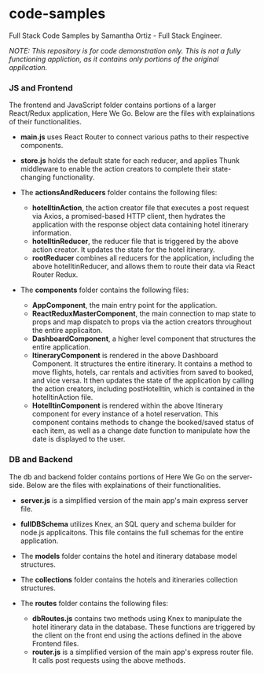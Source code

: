 # code-samples

Full Stack Code Samples by Samantha Ortiz - Full Stack Engineer.

*NOTE: This repository is for code demonstration only. This is not a fully functioning appliction, as it contains only portions of the original application.* 

### JS and Frontend
The frontend and JavaScript folder contains portions of a larger React/Redux application, Here We Go. Below are the files with explainations of their functionalities.

- **main.js** uses React Router to connect various paths to their respective components.

- **store.js** holds the default state for each reducer, and applies Thunk middleware to enable the action creators to complete their state-changing functionality.

- The **actionsAndReducers** folder contains the following files:
    - **hotelItinAction**, the action creator file that executes a post request via Axios, a promised-based HTTP client, then hydrates the application with the response object data containing hotel itinerary information.
    - **hotelItinReducer**, the reducer file that is triggered by the above action creator. It updates the state for the hotel itinerary.
    - **rootReducer** combines all reducers for the application, including the above hotelItinReducer, and allows them to route their data via React Router Redux.

- The **components** folder contains the following files:
    - **AppComponent**, the main entry point for the application.
    - **ReactReduxMasterComponent**, the main connection to map state to props and map dispatch to props via the action creators throughout the entire applicaiton.
    - **DashboardComponent**, a higher level component that structures the entire application.
    - **ItineraryComponent** is rendered in the above Dashboard Component. It structures the entire itinerary. It contains a method to move flights, hotels, car rentals and activities from saved to booked, and vice versa. It then updates the state of the application by calling the action creators, including postHotelItin, which is contained in the hotelItinAction file.
    - **HotelItinComponent** is rendered within the above Itinerary component for every instance of a hotel reservation. This component contains methods to change the booked/saved status of each item, as well as a change date function to manipulate how the date is displayed to the user. 

### DB and Backend
The db and backend folder contains portions of Here We Go on the server-side. Below are the files with explainations of their functionalities.

- **server.js** is a simplified version of the main app's main express server file.

- **fullDBSchema** utilizes Knex, an SQL query and schema builder for node.js applicaitons. This file contains the full schemas for the entire application.

- The **models** folder contains the hotel and itinerary database model structures.

- The **collections** folder contains the hotels and itineraries collection structures.

- The **routes** folder contains the following files:
    - **dbRoutes.js** contains two methods using Knex to manipulate the hotel itinerary data in the database. These functions are triggered by the client on the front end using the actions defined in the above Frontend files.
    - **router.js** is a simplified version of the main app's express router file. It calls post requests using the above methods.